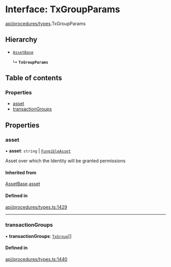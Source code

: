 # Interface: TxGroupParams

[api/procedures/types](../wiki/api.procedures.types).TxGroupParams

## Hierarchy

- [`AssetBase`](../wiki/api.procedures.types.AssetBase)

  ↳ **`TxGroupParams`**

## Table of contents

### Properties

- [asset](../wiki/api.procedures.types.TxGroupParams#asset)
- [transactionGroups](../wiki/api.procedures.types.TxGroupParams#transactiongroups)

## Properties

### asset

• **asset**: `string` \| [`FungibleAsset`](../wiki/api.entities.Asset.Fungible.FungibleAsset)

Asset over which the Identity will be granted permissions

#### Inherited from

[AssetBase](../wiki/api.procedures.types.AssetBase).[asset](../wiki/api.procedures.types.AssetBase#asset)

#### Defined in

[api/procedures/types.ts:1429](https://github.com/PolymeshAssociation/polymesh-sdk/blob/fe2e6dd1/src/api/procedures/types.ts#L1429)

___

### transactionGroups

• **transactionGroups**: [`TxGroup`](../wiki/api.procedures.types.TxGroup)[]

#### Defined in

[api/procedures/types.ts:1440](https://github.com/PolymeshAssociation/polymesh-sdk/blob/fe2e6dd1/src/api/procedures/types.ts#L1440)

